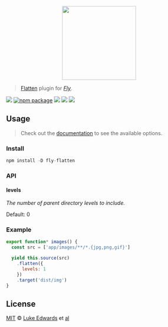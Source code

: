 <div align="center">
  <a href="http://github.com/flyjs/fly">
    <img width=200px  src="https://cloud.githubusercontent.com/assets/8317250/8733685/0be81080-2c40-11e5-98d2-c634f076ccd7.png">
  </a>
</div>

> [Flatten](https://github.com/lukeed/fly-flatten) plugin for _[Fly][fly]_.

[![][fly-badge]][fly]
[![npm package][npm-ver-link]][releases]
[![][dl-badge]][npm-pkg-link]
[![][travis-badge]][travis-link]
[![][mit-badge]][mit]

## Usage
> Check out the [documentation](PLUGIN_DOCUMENTATION) to see the available options.

### Install

```a
npm install -D fly-flatten
```

### API
#### levels

*The number of parent directory levels to include.*

Default: 0

### Example

```js
export function* images() {
  const src = ['app/images/**/*.{jpg,png,gif}']

  yield this.source(src)
    .flatten({
      levels: 1
    })
    .target('dist/img')
}
```

## License

[MIT][mit] © [Luke Edwards][author] et [al][contributors]


[mit]:          http://opensource.org/licenses/MIT
[author]:       https://lukeed.com
[contributors]: https://github.com/lukeed/fly-flatten/graphs/contributors
[releases]:     https://github.com/lukeed/fly-flatten/releases
[fly]:          https://www.github.com/flyjs/fly
[fly-badge]:    https://img.shields.io/badge/fly-JS-05B3E1.svg?style=flat-square
[mit-badge]:    https://img.shields.io/badge/license-MIT-444444.svg?style=flat-square
[npm-pkg-link]: https://www.npmjs.org/package/fly-flatten
[npm-ver-link]: https://img.shields.io/npm/v/fly-flatten.svg?style=flat-square
[dl-badge]:     http://img.shields.io/npm/dm/fly-flatten.svg?style=flat-square
[travis-link]:  https://travis-ci.org/lukeed/fly-flatten
[travis-badge]: http://img.shields.io/travis/lukeed/fly-flatten.svg?style=flat-square
